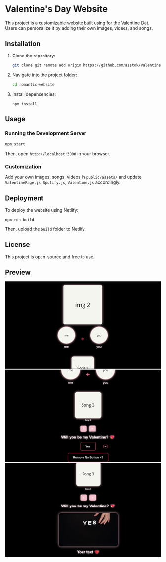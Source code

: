 # Valentine's Day Website

This project is a customizable website built using for the Valentine Dat. Users can personalize it by adding their own images, videos, and songs.

## Installation

1. Clone the repository:
   ```sh
   git clone git remote add origin https://github.com/a1stok/Valentine-s-Day-website.git
   ```
2. Navigate into the project folder:
   ```sh
   cd romantic-website
   ```
3. Install dependencies:
   ```sh
   npm install
   ```

## Usage

### Running the Development Server
```sh
npm start
```
Then, open `http://localhost:3000` in your browser.

### Customization
 Add your own images, songs, videos in `public/assets/` and update `ValentinePage.js`, `Spotify.js`, `Valentine.js` accordingly.

## Deployment
To deploy the website using Netlify:
```sh
npm run build
```
Then, upload the `build` folder to Netlify.

## License
This project is open-source and free to use.

## Preview
![Images + Circles Screenshot](/public/assets/display1.png)
![Choose song and button Screenshot](/public/assets/display2.png)
![Button clicked Screenshot](/public/assets/display3.png)
